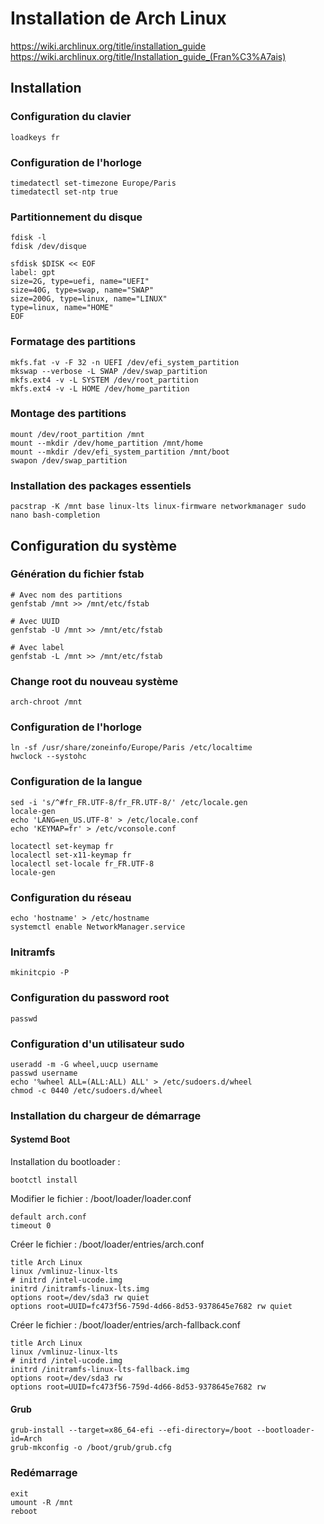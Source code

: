 # Installation de Arch Linux

https://wiki.archlinux.org/title/installation_guide
https://wiki.archlinux.org/title/Installation_guide_(Fran%C3%A7ais)

## Installation

### Configuration du clavier

```
loadkeys fr
```

### Configuration de l'horloge

```
timedatectl set-timezone Europe/Paris
timedatectl set-ntp true
```

### Partitionnement du disque

```
fdisk -l
fdisk /dev/disque
```
```
sfdisk $DISK << EOF
label: gpt
size=2G, type=uefi, name="UEFI"
size=40G, type=swap, name="SWAP"
size=200G, type=linux, name="LINUX"
type=linux, name="HOME"
EOF
```
### Formatage des partitions
```
mkfs.fat -v -F 32 -n UEFI /dev/efi_system_partition
mkswap --verbose -L SWAP /dev/swap_partition
mkfs.ext4 -v -L SYSTEM /dev/root_partition
mkfs.ext4 -v -L HOME /dev/home_partition
```

### Montage des partitions

```
mount /dev/root_partition /mnt
mount --mkdir /dev/home_partition /mnt/home
mount --mkdir /dev/efi_system_partition /mnt/boot
swapon /dev/swap_partition
```

### Installation des packages essentiels

```
pacstrap -K /mnt base linux-lts linux-firmware networkmanager sudo nano bash-completion
```

## Configuration du système

### Génération du fichier fstab

```
# Avec nom des partitions
genfstab /mnt >> /mnt/etc/fstab
```
```
# Avec UUID
genfstab -U /mnt >> /mnt/etc/fstab
```
```
# Avec label
genfstab -L /mnt >> /mnt/etc/fstab
```

### Change root du nouveau système

```
arch-chroot /mnt
```

### Configuration de l'horloge

```
ln -sf /usr/share/zoneinfo/Europe/Paris /etc/localtime
hwclock --systohc
```

### Configuration de la langue
```
sed -i 's/^#fr_FR.UTF-8/fr_FR.UTF-8/' /etc/locale.gen
locale-gen
echo 'LANG=en_US.UTF-8' > /etc/locale.conf
echo 'KEYMAP=fr' > /etc/vconsole.conf
```

```
locatectl set-keymap fr
localectl set-x11-keymap fr
localectl set-locale fr_FR.UTF-8 
locale-gen
```


### Configuration du réseau

```
echo 'hostname' > /etc/hostname
systemctl enable NetworkManager.service
```

### Initramfs

```
mkinitcpio -P
```

### Configuration du password root

```
passwd
```

### Configuration d'un utilisateur sudo

```
useradd -m -G wheel,uucp username
passwd username
echo '%wheel ALL=(ALL:ALL) ALL' > /etc/sudoers.d/wheel
chmod -c 0440 /etc/sudoers.d/wheel
```

### Installation du chargeur de démarrage

#### Systemd Boot

Installation du bootloader :
```
bootctl install
```

Modifier le fichier : /boot/loader/loader.conf
```
default arch.conf
timeout 0
```

Créer le fichier : /boot/loader/entries/arch.conf
```
title Arch Linux
linux /vmlinuz-linux-lts
# initrd /intel-ucode.img
initrd /initramfs-linux-lts.img
options root=/dev/sda3 rw quiet
options root=UUID=fc473f56-759d-4d66-8d53-9378645e7682 rw quiet
```

Créer le fichier : /boot/loader/entries/arch-fallback.conf
```
title Arch Linux
linux /vmlinuz-linux-lts
# initrd /intel-ucode.img
initrd /initramfs-linux-lts-fallback.img
options root=/dev/sda3 rw
options root=UUID=fc473f56-759d-4d66-8d53-9378645e7682 rw
```

#### Grub

```
grub-install --target=x86_64-efi --efi-directory=/boot --bootloader-id=Arch
grub-mkconfig -o /boot/grub/grub.cfg
```



### Redémarrage

```
exit
umount -R /mnt
reboot
```